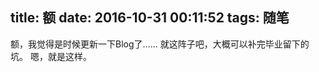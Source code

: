 title: 额
date: 2016-10-31 00:11:52
tags: 随笔
---
额，我觉得是时候更新一下Blog了……
就这阵子吧，大概可以补完毕业留下的坑。
嗯，就是这样。

<!--more-->